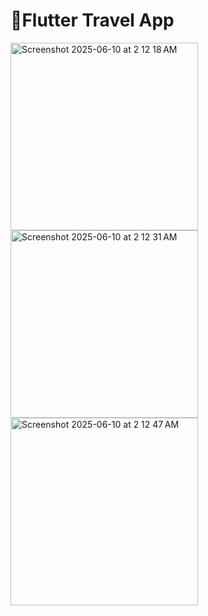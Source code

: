 
# 🛫Flutter Travel App 









<img width="300" alt="Screenshot 2025-06-10 at 2 12 18 AM" src="https://github.com/user-attachments/assets/4511a569-d283-41d1-8a71-0c2ff6733530" />
<img width="300" alt="Screenshot 2025-06-10 at 2 12 31 AM" src="https://github.com/user-attachments/assets/a6637121-c374-456c-872e-2849919fd0e5" />
<img width="300" alt="Screenshot 2025-06-10 at 2 12 47 AM" src="https://github.com/user-attachments/assets/9c966d9c-feaa-46f6-81ed-3090214d4be1" />
